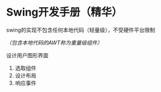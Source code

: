 # Swing开发手册（精华）


swing的实现不包含任何本地代码（轻量级），不受硬件平台限制

*（包含本地代码的AWT称为重量级组件）*

设计用户图形界面

1. 选取组件
2. 设计布局
3. 响应事件

